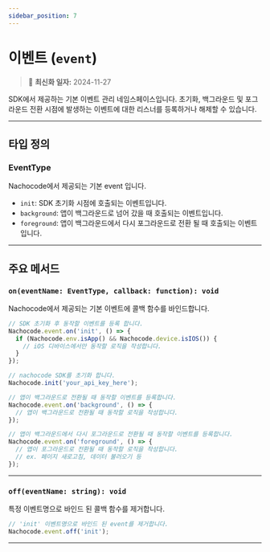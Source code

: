 ```yaml
---
sidebar_position: 7
---
```


# 이벤트 (`event`)

> 🔔 **최신화 일자:** 2024-11-27

SDK에서 제공하는 기본 이벤트 관리 네임스페이스입니다.
초기화, 백그라운드 및 포그라운드 전환 시점에 발생하는 이벤트에 대한 리스너를 등록하거나 해제할 수 있습니다.

---

## 타입 정의

### EventType

Nachocode에서 제공되는 기본 event 입니다.

- `init`: SDK 초기화 시점에 호출되는 이벤트입니다.
- `background`: 앱이 백그라운드로 넘어 갔을 때 호출되는 이벤트입니다.
- `foreground`: 앱이 백그라운드에서 다시 포그라운드로 전환 될 때 호출되는 이벤트입니다.

---

## 주요 메서드

### `on(eventName: EventType, callback: function): void`

Nachocode에서 제공되는 기본 이벤트에 콜백 함수를 바인드합니다.

```javascript
// SDK 초기화 후 동작할 이벤트를 등록 합니다.
Nachocode.event.on('init', () => {
  if (Nachocode.env.isApp() && Nachocode.device.isIOS()) {
    // iOS 디바이스에서만 동작할 로직을 작성합니다.
  }
});

// nachocode SDK를 초기화 합니다.
Nachocode.init('your_api_key_here');
```

```javascript
// 앱이 백그라운드로 전환될 때 동작할 이벤트를 등록합니다.
Nachocode.event.on('background', () => {
  // 앱이 백그라운드로 전환될 때 동작할 로직을 작성합니다.
});
```

```javascript
// 앱이 백그라운드에서 다시 포그라운드로 전환될 때 동작할 이벤트를 등록합니다.
Nachocode.event.on('foreground', () => {
  // 앱이 포그라운드로 전환될 때 동작할 로직을 작성합니다.
  // ex. 페이지 새로고침, 데이터 불러오기 등
});
```

---

### `off(eventName: string): void`

특정 이벤트명으로 바인드 된 콜백 함수를 제거합니다.

```javascript
// 'init' 이벤트명으로 바인드 된 event를 제거합니다.
Nachocode.event.off('init');
```

---

